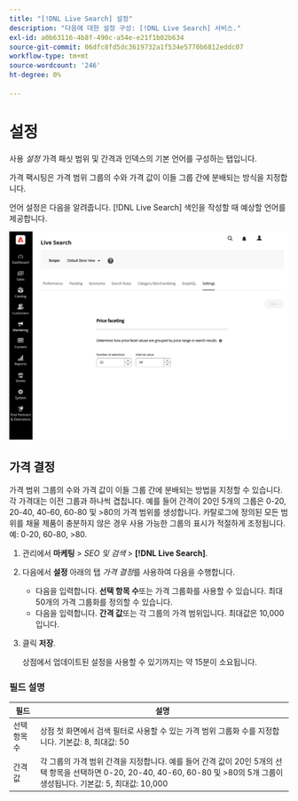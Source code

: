 ```yaml
---
title: "[!DNL Live Search] 설정"
description: "다음에 대한 설정 구성: [!DNL Live Search] 서비스."
exl-id: a0b63116-4b8f-490c-a54e-e21f1b02b634
source-git-commit: 06dfc8fd5dc3619732a1f534e5770b6812eddc07
workflow-type: tm+mt
source-wordcount: '246'
ht-degree: 0%

---
```


# 설정

사용 *설정* 가격 패싯 범위 및 간격과 인덱스의 기본 언어를 구성하는 탭입니다.

가격 팩시팅은 가격 범위 그룹의 수와 가격 값이 이들 그룹 간에 분배되는 방식을 지정합니다.

언어 설정은 다음을 알려줍니다. [!DNL Live Search] 색인을 작성할 때 예상할 언어를 제공합니다.

![설정](assets/settings.png)

## 가격 결정

가격 범위 그룹의 수와 가격 값이 이들 그룹 간에 분배되는 방법을 지정할 수 있습니다. 각 가격대는 이전 그룹과 하나씩 겹칩니다. 예를 들어 간격이 20인 5개의 그룹은 0-20, 20-40, 40-60, 60-80 및 >80의 가격 범위를 생성합니다. 카탈로그에 정의된 모든 범위를 채울 제품이 충분하지 않은 경우 사용 가능한 그룹의 표시가 적절하게 조정됩니다. 예: 0-20, 60-80, >80.

1. 관리에서 **마케팅** > *SEO 및 검색* > **[!DNL Live Search]**.
1. 다음에서 **설정** 아래의 탭 *가격 결정*&#x200B;를 사용하여 다음을 수행합니다.
   * 다음을 입력합니다. **선택 항목 수**&#x200B;또는 가격 그룹화를 사용할 수 있습니다. 최대 50개의 가격 그룹화를 정의할 수 있습니다.
   * 다음을 입력합니다. **간격 값**&#x200B;또는 각 그룹의 가격 범위입니다. 최대값은 10,000입니다.
1. 클릭 **저장**.

   상점에서 업데이트된 설정을 사용할 수 있기까지는 약 15분이 소요됩니다.

### 필드 설명

| 필드 | 설명 |
|--- |--- |
| 선택 항목 수 | 상점 첫 화면에서 검색 필터로 사용할 수 있는 가격 범위 그룹화 수를 지정합니다. 기본값: 8, 최대값: 50 |
| 간격 값 | 각 그룹의 가격 범위 간격을 지정합니다. 예를 들어 간격 값이 20인 5개의 선택 항목을 선택하면 0-20, 20-40, 40-60, 60-80 및 >80의 5개 그룹이 생성됩니다. 기본값: 5, 최대값: 10,000 |
